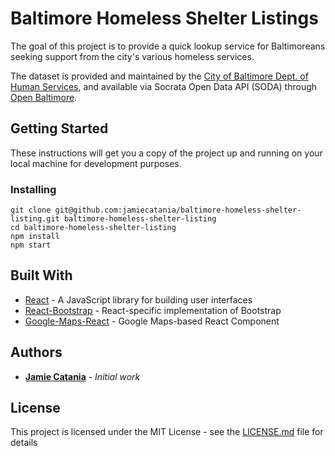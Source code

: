 # Baltimore Homeless Shelter Listings

The goal of this project is to provide a quick lookup service for Baltimoreans seeking support from the city's various homeless services.

The dataset is provided and maintained by the [City of Baltimore Dept. of Human Services](http://humanservices.baltimorecity.gov/), and available via Socrata Open Data API (SODA) through [Open Baltimore](https://data.baltimorecity.gov/Health/Homeless-Services/uukz-aw5g).

## Getting Started

These instructions will get you a copy of the project up and running on your local machine for development purposes. 

### Installing

```
git clone git@github.com:jamiecatania/baltimore-homeless-shelter-listing.git baltimore-homeless-shelter-listing
cd baltimore-homeless-shelter-listing
npm install
npm start
```
## Built With

* [React](https://reactjs.org/) - A JavaScript library for building user interfaces
* [React-Bootstrap](https://react-bootstrap.github.io/) - React-specific implementation of Bootstrap
* [Google-Maps-React](https://rometools.github.io/rome/) - Google Maps-based React Component

## Authors

* [**Jamie Catania**](http://www.cataniainteractive.com) - *Initial work*

## License

This project is licensed under the MIT License - see the [LICENSE.md](LICENSE.md) file for details